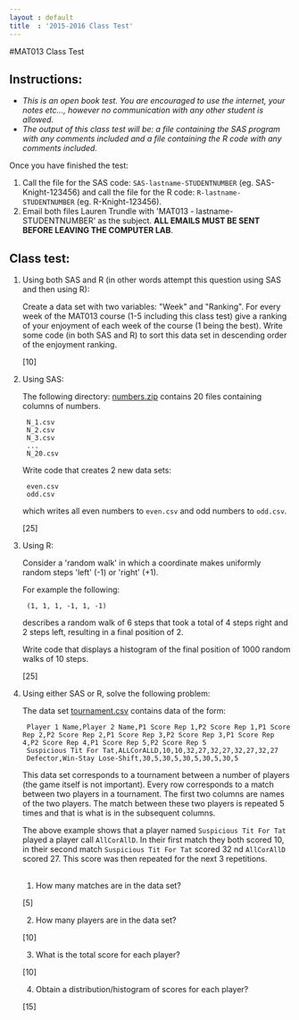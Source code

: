 ```yaml
---
layout : default
title  : '2015-2016 Class Test'
---
```

#MAT013 Class Test

## Instructions:

- *This is an open book test. You are encouraged to use the internet, your notes etc..., however no communication with any other student is allowed.*
- *The output of this class test will be: a file containing the SAS program with any comments included and a file containing the R code with any comments included.*

Once you have finished the test:

1. Call the file for the SAS code: `SAS-lastname-STUDENTNUMBER` (eg. SAS-Knight-123456) and call the file for the R code: `R-lastname-STUDENTNUMBER` (eg. R-Knight-123456).
2. Email both files Lauren Trundle with 'MAT013 - lastname-STUDENTNUMBER' as the subject. **ALL EMAILS MUST BE SENT BEFORE LEAVING THE COMPUTER LAB**.

## Class test:

1. Using both SAS and R (in other words attempt this question using SAS and then using R):

    Create a data set with two variables: "Week" and "Ranking". For every week of the MAT013 course (1-5 including this class test) give a ranking of your enjoyment of each week of the course (1 being the best). Write some code (in both SAS and R) to sort this data set in descending order of the enjoyment ranking.

    [10]

2. Using SAS:

    The following directory:
    [numbers.zip]({{site.baseurl}}/Assessment/ClassTest/2015-2016/data/numbers.zip)
    contains 20 files containing columns of numbers.

        N_1.csv
        N_2.csv
        N_3.csv
        ...
        N_20.csv

    Write code that creates 2 new data sets:

        even.csv
        odd.csv

    which writes all even numbers to `even.csv` and odd numbers to `odd.csv`.

    [25]

3. Using R:

    Consider a 'random walk' in which a coordinate makes uniformly random
    steps 'left' (-1) or 'right' (+1).

    For example the following:

        (1, 1, 1, -1, 1, -1)

    describes a random walk of 6 steps that took a total of 4 steps right and 2
    steps left, resulting in a final position of 2.

    Write code that displays a histogram of the final position of 1000 random
    walks of 10 steps.

    [25]

4. Using either SAS or R, solve the following problem:

    The data set
    [tournament.csv]({{site.baseurl}}/Assessment/ClassTest/2015-2016/data/tournament.csv)
    contains data of the form:

        Player 1 Name,Player 2 Name,P1 Score Rep 1,P2 Score Rep 1,P1 Score Rep 2,P2 Score Rep 2,P1 Score Rep 3,P2 Score Rep 3,P1 Score Rep 4,P2 Score Rep 4,P1 Score Rep 5,P2 Score Rep 5
        Suspicious Tit For Tat,ALLCorALLD,10,10,32,27,32,27,32,27,32,27
        Defector,Win-Stay Lose-Shift,30,5,30,5,30,5,30,5,30,5

    This data set corresponds to a tournament between a number of players (the
    game itself is not important).  Every row corresponds to a match between two
    players in a tournament.  The first two columns are names of the two
    players. The match between these two players is repeated 5 times and that is
    what is in the subsequent columns.

    The above example shows that a player named `Suspicious Tit For Tat` played
    a player call `AllCorAllD`. In their first match they both scored 10, in their
    second match `Suspicious Tit For Tat` scored 32 nd `AllCorAllD` scored 27. This
    score was then repeated for the next 3 repetitions.

    <br>

    1. How many matches are in the data set?

    [5]

    2. How many players are in the data set?

    [10]

    3. What is the total score for each player?

    [10]

    4. Obtain a distribution/histogram of scores for each player?

    [15]
